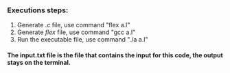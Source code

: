 ### Executions steps:
1. Generate *.c* file, use command "flex a.l"
2. Generate *flex* file, use command "gcc a.l"
3. Run the executable file, use command "./a a.l"

#### The input.txt file is the file that contains the input for this code, the output stays on the terminal.
